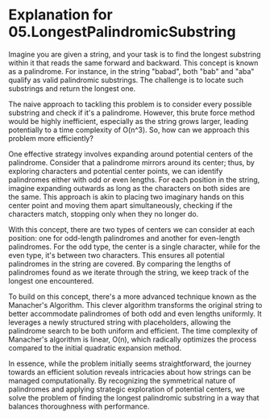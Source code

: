 # Explanation for 05.LongestPalindromicSubstring

Imagine you are given a string, and your task is to find the longest substring within it that reads the same forward and backward. This concept is known as a palindrome. For instance, in the string "babad", both "bab" and "aba" qualify as valid palindromic substrings. The challenge is to locate such substrings and return the longest one.

The naive approach to tackling this problem is to consider every possible substring and check if it's a palindrome. However, this brute force method would be highly inefficient, especially as the string grows larger, leading potentially to a time complexity of O(n^3). So, how can we approach this problem more efficiently?

One effective strategy involves expanding around potential centers of the palindrome. Consider that a palindrome mirrors around its center; thus, by exploring characters and potential center points, we can identify palindromes either with odd or even lengths. For each position in the string, imagine expanding outwards as long as the characters on both sides are the same. This approach is akin to placing two imaginary hands on this center point and moving them apart simultaneously, checking if the characters match, stopping only when they no longer do.

With this concept, there are two types of centers we can consider at each position: one for odd-length palindromes and another for even-length palindromes. For the odd type, the center is a single character, while for the even type, it's between two characters. This ensures all potential palindromes in the string are covered. By comparing the lengths of palindromes found as we iterate through the string, we keep track of the longest one encountered.

To build on this concept, there's a more advanced technique known as the Manacher's Algorithm. This clever algorithm transforms the original string to better accommodate palindromes of both odd and even lengths uniformly. It leverages a newly structured string with placeholders, allowing the palindrome search to be both uniform and efficient. The time complexity of Manacher's algorithm is linear, O(n), which radically optimizes the process compared to the initial quadratic expansion method.

In essence, while the problem initially seems straightforward, the journey towards an efficient solution reveals intricacies about how strings can be managed computationally. By recognizing the symmetrical nature of palindromes and applying strategic exploration of potential centers, we solve the problem of finding the longest palindromic substring in a way that balances thoroughness with performance.